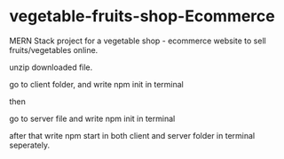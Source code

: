 # vegetable-fruits-shop-Ecommerce
MERN Stack project for a vegetable shop - ecommerce website to sell fruits/vegetables online.


unzip downloaded file.

go to client folder, and write npm init in terminal

then

go to server file and write npm init in terminal

after that write npm start in both client and server folder in terminal seperately.
